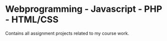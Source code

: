 # Webprogramming - Javascript - PHP - HTML/CSS
Contains all assignment projects related to my course work.

